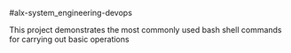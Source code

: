 #alx-system_engineering-devops

This project demonstrates the most 
commonly used bash shell commands for 
carrying out basic operations